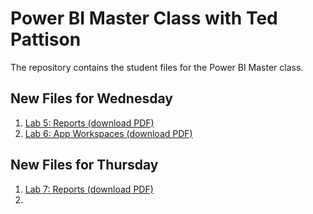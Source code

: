 # Power BI Master Class with Ted Pattison
The repository contains the student files for the Power BI Master class.

## New Files for Wednesday
1. [Lab 5: Reports (download PDF)](https://github.com/CriticalPathTraining/PowerBiMasterClass/raw/master/Student/Modules/05_Reports/Lab.pdf)
1. [Lab 6: App Workspaces (download PDF)](https://github.com/CriticalPathTraining/PowerBiMasterClass/raw/master/Student/Modules/06_AppWorkspaces/Lab.pdf)


## New Files for Thursday
1. [Lab 7: Reports (download PDF)](https://github.com/CriticalPathTraining/PowerBiMasterClass/raw/master/Student/Modules/07_Security/Lab.pdf)
1. 